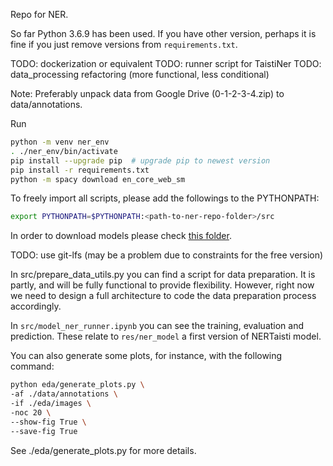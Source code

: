 Repo for NER.

So far Python 3.6.9 has been used. If you have other version, perhaps it is
fine if you just remove versions from `requirements.txt`.

TODO: dockerization or equivalent
TODO: runner script for TaistiNer
TODO: data_processing refactoring (more functional, less conditional)

Note: Preferably unpack data from Google Drive (0-1-2-3-4.zip) to data/annotations.

Run
```bash
python -m venv ner_env
. ./ner_env/bin/activate
pip install --upgrade pip  # upgrade pip to newest version
pip install -r requirements.txt
python -m spacy download en_core_web_sm
```

To freely import all scripts, please add the followings to the PYTHONPATH:
```bash
export PYTHONPATH=$PYTHONPATH:<path-to-ner-repo-folder>/src
```

In order to download models please check [this folder](./res/).

TODO: use git-lfs (may be a problem due to constraints for the free version)

In src/prepare_data_utils.py you can find a script for data preparation. It 
is partly, and will be fully functional to provide flexibility. However, right
now we need to design a full architecture to code the data preparation process
accordingly.

In `src/model_ner_runner.ipynb` you can see the training, evaluation and prediction.
These relate to `res/ner_model` a first version of NERTaisti model. 

You can also generate some plots, for instance, with the following command:
```bash
python eda/generate_plots.py \
-af ./data/annotations \
-if ./eda/images \
-noc 20 \
--show-fig True \
--save-fig True
```
See ./eda/generate_plots.py for more details.
